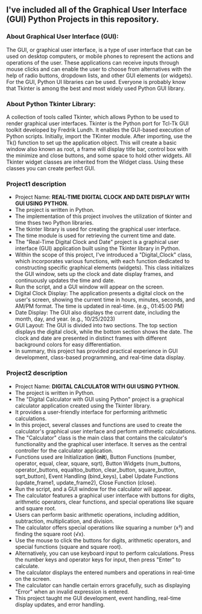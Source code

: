 ## I've included all of the Graphical User Interface (GUI) Python Projects in this repository.

### About Graphical User Interface (GUI): 
The GUI, or graphical user interface, is a type of user interface that can be used on desktop computers, or mobile phones to represent the actions and operations of the user. These applications can receive inputs through mouse clicks and can enable the user to choose from alternatives with the help of radio buttons, dropdown lists, and other GUI elements (or widgets). For the GUI, Python UI libraries can be used. Everyone is probably know that Tkinter is among the best and most widely used Python GUI library. 

### About Python Tkinter Library:

A collection of tools called Tkinter, which allows Python to be used to render graphical user interfaces. Tkinter is the Python port for Tcl-Tk GUI toolkit developed by Fredrik Lundh. It enables the GUI-based execution of Python scripts. Initially, import the TKinter module. After importing, use the Tk() function to set up the application object. This will create a basic window also known as root, a frame will display title bar, control box with the minimize and close buttons, and some space to hold other widgets. All Tkinter widget classes are inherited from the Widget class. Using these classes you can create perfect GUI. 

### Project1 description 
- Project Name: **REAL-TIME DIGITAL CLOCK AND DATE DISPLAY WITH GUI USING PYTHON.**
- The project is written in Python. 
- The implementation of this project involves the utilization of tkinter and time thses two Python libraries.
- The tkinter library is used for creating the graphical user interface.
- The time module is used for retrieving the current time and date.
- The "Real-Time Digital Clock and Date" project is a graphical user interface (GUI) application built using the Tkinter library in Python.
- Within the scope of this project, I've introduced a "Digital_Clock" class, which incorporates various functions, with each function dedicated to constructing specific graphical elements (widgets). This class initializes the GUI window, sets up the clock and date display frames, and continuously updates the time and date.
- Run the script, and a GUI window will appear on the screen. 
- Digital Clock Display: The application presents a digital clock on the user's screen, showing the current time in hours, minutes, seconds, and AM/PM format. The time is updated in real-time. (e.g., 01:45:00 PM) 
- Date Display: The GUI also displays the current date, including the month, day, and year. (e.g., 10/25/2023) 
- GUI Layout: The GUI is divided into two sections. The top section displays the digital clock, while the bottom section shows the date. The clock and date are presented in distinct frames with different background colors for easy differentiation.
- In summary, this project has provided practical experience in GUI development, class-based programming, and real-time data display.

### Project2 description 
- Project Name: **DIGITAL CALCULATOR WITH GUI USING PYTHON.**
- The project is written in Python.
- The "Digital Calculator with GUI using Python" project is a graphical calculator application created using the Tkinter library.
- It provides a user-friendly interface for performing arithmetic calculations.
- In this project, several classes and functions are used to create the calculator's graphical user interface and perform arithmetic calculations.
- The "Calculator" class is the main class that contains the calculator's functionality and the graphical user interface. It serves as the central controller for the calculator application.
- Functions used are Initialization (__init__), Button Functions (number, operator, equal, clear, square, sqrt), Button Widgets (num_buttons, operator_buttons, equaltoo_button, clear_button, square_button, sqrt_button), Event Handling (bind_keys), Label Update Functions (update_frame1, update_frame2), Close Function (close).
- Run the script, and a GUI window for the calculator will appear.
- The calculator features a graphical user interface with buttons for digits, arithmetic operators, clear functions, and special operations like square and square root.
- Users can perform basic arithmetic operations, including addition, subtraction, multiplication, and division.
- The calculator offers special operations like squaring a number (x²) and finding the square root (√x).
- Use the mouse to click the buttons for digits, arithmetic operators, and special functions (square and square root).
- Alternatively, you can use keyboard input to perform calculations. Press the number keys and operator keys for input, then press "Enter" to calculate.
- The calculator displays the entered numbers and operations in real-time on the screen.
- The calculator can handle certain errors gracefully, such as displaying "Error" when an invalid expression is entered.
- This project taught me GUI development, event handling, real-time display updates, and error handling.
